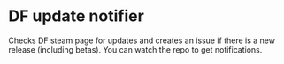 # DF update notifier

Checks DF steam page for updates and creates an issue if there is a new release (including betas). You can watch the repo to get notifications.
